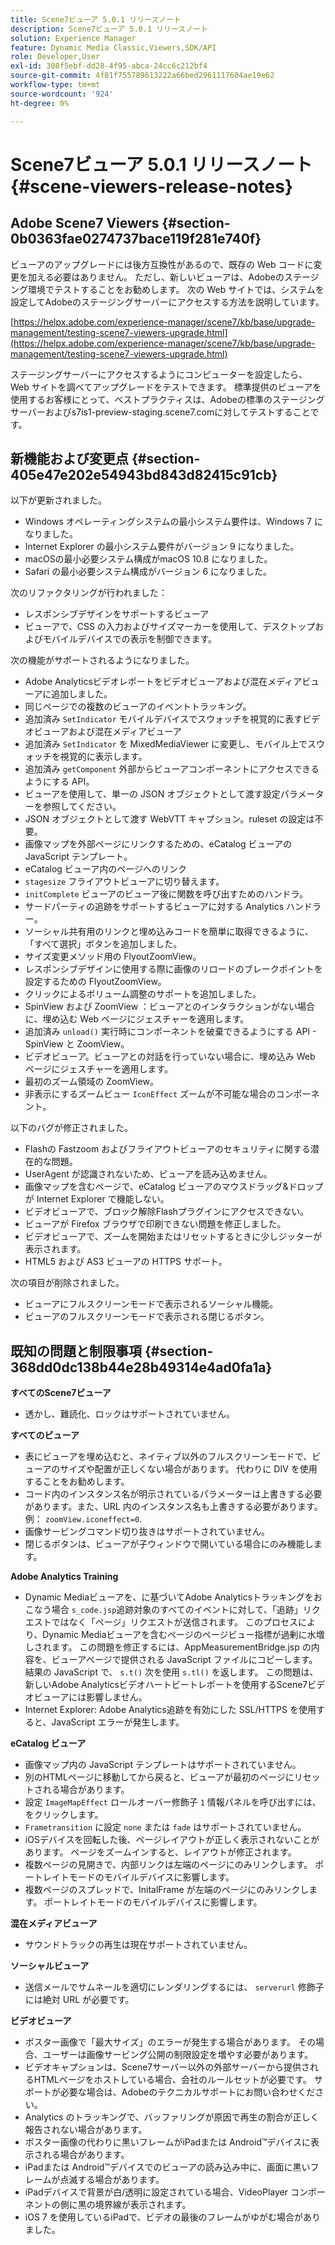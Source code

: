 ```yaml
---
title: Scene7ビューア 5.0.1 リリースノート
description: Scene7ビューア 5.0.1 リリースノート
solution: Experience Manager
feature: Dynamic Media Classic,Viewers,SDK/API
role: Developer,User
exl-id: 308f5ebf-dd28-4f95-abca-24cc6c212bf4
source-git-commit: 4f81f755789613222a66bed2961117604ae19e62
workflow-type: tm+mt
source-wordcount: '924'
ht-degree: 0%

---
```


# Scene7ビューア 5.0.1 リリースノート{#scene-viewers-release-notes}

## Adobe Scene7 Viewers {#section-0b0363fae0274737bace119f281e740f}

ビューアのアップグレードには後方互換性があるので、既存の Web コードに変更を加える必要はありません。 ただし、新しいビューアは、Adobeのステージング環境でテストすることをお勧めします。 次の Web サイトでは、システムを設定してAdobeのステージングサーバーにアクセスする方法を説明しています。

[https://helpx.adobe.com/experience-manager/scene7/kb/base/upgrade-management/testing-scene7-viewers-upgrade.html](https://helpx.adobe.com/experience-manager/scene7/kb/base/upgrade-management/testing-scene7-viewers-upgrade.html)

ステージングサーバーにアクセスするようにコンピューターを設定したら、Web サイトを調べてアップグレードをテストできます。 標準提供のビューアを使用するお客様にとって、ベストプラクティスは、Adobeの標準のステージングサーバーおよびs7is1-preview-staging.scene7.comに対してテストすることです。

## 新機能および変更点 {#section-405e47e202e54943bd843d82415c91cb}

以下が更新されました。

* Windows オペレーティングシステムの最小システム要件は、Windows 7 になりました。
* Internet Explorer の最小システム要件がバージョン 9 になりました。
* macOSの最小必要システム構成がmacOS 10.8 になりました。
* Safari の最小必要システム構成がバージョン 6 になりました。

次のリファクタリングが行われました：

* レスポンシブデザインをサポートするビューア
* ビューアで、CSS の入力およびサイズマーカーを使用して、デスクトップおよびモバイルデバイスでの表示を制御できます。

次の機能がサポートされるようになりました。

* Adobe Analyticsビデオレポートをビデオビューアおよび混在メディアビューアに追加しました。
* 同じページでの複数のビューアのイベントトラッキング。
* 追加済み `SetIndicator` モバイルデバイスでスウォッチを視覚的に表すビデオビューアおよび混在メディアビューア
* 追加済み `SetIndicator` を MixedMediaViewer に変更し、モバイル上でスウォッチを視覚的に表示します。
* 追加済み `getComponent` 外部からビューアコンポーネントにアクセスできるようにする API。
* ビューアを使用して、単一の JSON オブジェクトとして渡す設定パラメーターを参照してください。
* JSON オブジェクトとして渡す WebVTT キャプション。ruleset の設定は不要。
* 画像マップを外部ページにリンクするための、eCatalog ビューアの JavaScript テンプレート。
* eCatalog ビューア内のページへのリンク
* `stagesize` フライアウトビューアに切り替えます。
* `initComplete` ビューアのビューア後に関数を呼び出すためのハンドラ。
* サードパーティの追跡をサポートするビューアに対する Analytics ハンドラー。
* ソーシャル共有用のリンクと埋め込みコードを簡単に取得できるように、「すべて選択」ボタンを追加しました。
* サイズ変更メソッド用の FlyoutZoomView。
* レスポンシブデザインに使用する際に画像のリロードのブレークポイントを設定するための FlyoutZoomView。
* クリックによるボリューム調整のサポートを追加しました。
* SpinView および ZoomView ：ビューアとのインタラクションがない場合に、埋め込む Web ページにジェスチャーを適用します。
* 追加済み `unload()` 実行時にコンポーネントを破棄できるようにする API - SpinView と ZoomView。
* ビデオビューア。ビューアとの対話を行っていない場合に、埋め込み Web ページにジェスチャーを適用します。
* 最初のズーム領域の ZoomView。
* 非表示にするズームビュー `IconEffect` ズームが不可能な場合のコンポーネント。

以下のバグが修正されました。

* Flashの Fastzoom およびフライアウトビューアのセキュリティに関する潜在的な問題。
* UserAgent が認識されないため、ビューアを読み込めません。
* 画像マップを含むページで、eCatalog ビューアのマウスドラッグ&amp;ドロップが Internet Explorer で機能しない。
* ビデオビューアで、ブロック解除Flashプラグインにアクセスできない。
* ビューアが Firefox ブラウザで印刷できない問題を修正しました。
* ビデオビューアで、ズームを開始またはリセットするときに少しジッターが表示されます。
* HTML5 および AS3 ビューアの HTTPS サポート。

次の項目が削除されました。

* ビューアにフルスクリーンモードで表示されるソーシャル機能。
* ビューアのフルスクリーンモードで表示される閉じるボタン。

## 既知の問題と制限事項 {#section-368dd0dc138b44e28b49314e4ad0fa1a}

**すべてのScene7ビューア**

* 透かし、難読化、ロックはサポートされていません。

**すべてのビューア**

* 表にビューアを埋め込むと、ネイティブ以外のフルスクリーンモードで、ビューアのサイズや配置が正しくない場合があります。 代わりに DIV を使用することをお勧めします。
* コード内のインスタンス名が明示されているパラメーターは上書きする必要があります。また、URL 内のインスタンス名も上書きする必要があります。 例： `zoomView.iconeffect=0`.
* 画像サービングコマンド切り抜きはサポートされていません。
* 閉じるボタンは、ビューアが子ウィンドウで開いている場合にのみ機能します。

**Adobe Analytics Training**

* Dynamic Mediaビューアを、に基づいてAdobe Analyticsトラッキングをおこなう場合 `s_code.jsp`追跡対象のすべてのイベントに対して、「追跡」リクエストではなく「ページ」リクエストが送信されます。 このプロセスにより、Dynamic Mediaビューアを含むページのページビュー指標が過剰に水増しされます。 この問題を修正するには、AppMeasurementBridge.jsp の内容を、ビューアページで提供される JavaScript ファイルにコピーします。 結果の JavaScript で、 `s.t()` 次を使用 `s.tl()` を返します。 この問題は、新しいAdobe Analyticsビデオハートビートレポートを使用するScene7ビデオビューアには影響しません。
* Internet Explorer: Adobe Analytics追跡を有効にした SSL/HTTPS を使用すると、JavaScript エラーが発生します。

**eCatalog ビューア**

* 画像マップ内の JavaScript テンプレートはサポートされていません。
* 別のHTMLページに移動してから戻ると、ビューアが最初のページにリセットされる場合があります。
* 設定 `ImageMapEffect` ロールオーバー修飾子 `1` 情報パネルを呼び出すには、をクリックします。
* `Frametransition` に設定 `none` または `fade` はサポートされていません。
* iOSデバイスを回転した後、ページレイアウトが正しく表示されないことがあります。 ページをズームインすると、レイアウトが修正されます。
* 複数ページの見開きで、内部リンクは左端のページにのみリンクします。 ポートレイトモードのモバイルデバイスに影響します。
* 複数ページのスプレッドで、InitalFrame が左端のページにのみリンクします。 ポートレイトモードのモバイルデバイスに影響します。

**混在メディアビューア**

* サウンドトラックの再生は現在サポートされていません。

**ソーシャルビューア**

* 送信メールでサムネールを適切にレンダリングするには、 `serverurl` 修飾子には絶対 URL が必要です。

**ビデオビューア**

* ポスター画像で「最大サイズ」のエラーが発生する場合があります。 その場合、ユーザーは画像サービング公開の制限設定を増やす必要があります。
* ビデオキャプションは、Scene7サーバー以外の外部サーバーから提供されるHTMLページをホストしている場合、会社のルールセットが必要です。 サポートが必要な場合は、Adobeのテクニカルサポートにお問い合わせください。
* Analytics のトラッキングで、バッファリングが原因で再生の割合が正しく報告されない場合があります。
* ポスター画像の代わりに黒いフレームがiPadまたは Android™デバイスに表示される場合があります。
* iPadまたは Android™デバイスでのビューアの読み込み中に、画面に黒いフレームが点滅する場合があります。
* iPadデバイスで背景が白/透明に設定されている場合、VideoPlayer コンポーネントの側に黒の境界線が表示されます。
* iOS 7 を使用しているiPadで、ビデオの最後のフレームがゆがむ場合がありました。
